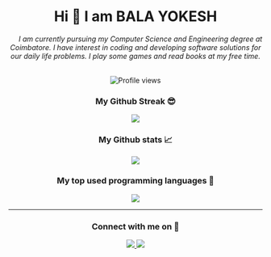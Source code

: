 <div align="center">
  <h1>
    Hi 👋 I am BALA YOKESH
  </h1>
  <i>
    &nbsp;&nbsp;&nbsp;&nbsp;&nbsp;I am currently pursuing my Computer Science and Engineering degree at Coimbatore.  I have interest in coding and developing software solutions for our daily life problems.  I play some games and read books at my free time.
  </i>
</div>

<br />

<p align='center'>
  <img src='https://komarev.com/ghpvc/?username=your-github-balayokesh&color=brightgreen' alt='Profile views' align='center' />
</p>

<h3 align='center'>My Github Streak 😎</h3>
<p align='center'>
  <img src='https://github-readme-streak-stats.herokuapp.com/?user=balayokesh&theme=dracula' align='center' />
</p>

<h3 align='center'>My Github stats 📈</h3>
<p align='center'>
  <img src='https://github-readme-stats.vercel.app/api?username=balayokesh&count_private=true&show_icons=true&theme=dracula' align='center' />
</p>

<h3 align='center'>My top used programming languages 🥇</h3>
<p align='center'>
  <img src='https://github-readme-stats.vercel.app/api/top-langs/?username=balayokesh&theme=dracula' />
</p>

<hr />

<h3 align='center'>Connect with me on 🤝</h3>
<p align='center'>
  <a href='https://linkedin.com/in/balayokeshmani'>
    <img src="https://img.shields.io/badge/LinkedIn-0077B5?style=for-the-badge&logo=linkedin&logoColor=white">
  </a>
  <a href='https://twitter.com/balayokeshmani'>
    <img src="https://img.shields.io/badge/Twitter-0077B5?style=for-the-badge&logo=twitter&logoColor=white">
  </a>
</p>
